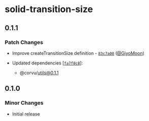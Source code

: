 # solid-transition-size

## 0.1.1

### Patch Changes

- Improve createTransitionSize definition - [`83c7a00`](https://github.com/corvudev/corvu/commit/83c7a001aec5de86db9ec23a61ffbcc02e3c149a) ([@GiyoMoon](https://github.com/GiyoMoon))

- Updated dependencies [[`fa7f8c8`](https://github.com/corvudev/corvu/commit/fa7f8c845a5ab53afcfc8246da9025b5054f607c)]:
  - @corvu/utils@0.1.1

## 0.1.0

### Minor Changes

- Initial release
